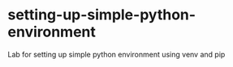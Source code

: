 # setting-up-simple-python-environment
Lab for setting up simple python environment using venv and pip

